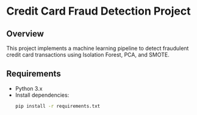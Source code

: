 # Credit Card Fraud Detection Project

## Overview
This project implements a machine learning pipeline to detect fraudulent credit card transactions using Isolation Forest, PCA, and SMOTE.

## Requirements
- Python 3.x
- Install dependencies:
  ```bash
  pip install -r requirements.txt